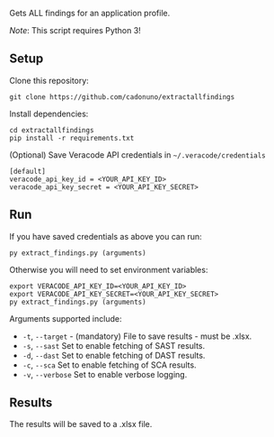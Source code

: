 Gets ALL findings for an application profile.

*Note*: This script requires Python 3!

## Setup

Clone this repository:

    git clone https://github.com/cadonuno/extractallfindings

Install dependencies:

    cd extractallfindings
    pip install -r requirements.txt

(Optional) Save Veracode API credentials in `~/.veracode/credentials`

    [default]
    veracode_api_key_id = <YOUR_API_KEY_ID>
    veracode_api_key_secret = <YOUR_API_KEY_SECRET>

## Run

If you have saved credentials as above you can run:

    py extract_findings.py (arguments)

Otherwise you will need to set environment variables:

    export VERACODE_API_KEY_ID=<YOUR_API_KEY_ID>
    export VERACODE_API_KEY_SECRET=<YOUR_API_KEY_SECRET>
    py extract_findings.py (arguments)

Arguments supported include:
- `-t`, `--target` - (mandatory) File to save results - must be .xlsx.
- `-s`, `--sast` Set to enable fetching of SAST results.
- `-d`, `--dast` Set to enable fetching of DAST results.
- `-c`, `--sca` Set to enable fetching of SCA results.
- `-v`, `--verbose` Set to enable verbose logging.

## Results
The results will be saved to a .xlsx file.
